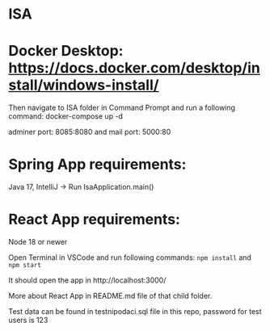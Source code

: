 # ISA

# Docker Desktop: https://docs.docker.com/desktop/install/windows-install/

Then navigate to ISA folder in Command Prompt and run a following command: docker-compose up -d

adminer port: 8085:8080 and
mail port: 5000:80

# Spring App requirements:

Java 17, IntelliJ -> Run IsaApplication.main()

# React App requirements:

Node 18 or newer

Open Terminal in VSCode and run following commands:
`npm install` and
`npm start`

It should open the app in http://localhost:3000/

More about React App in README.md file of that child folder.

Test data can be found in testnipodaci.sql file in this repo, password for test users is 123
